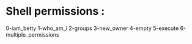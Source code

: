 # Shell permissions :

0-iam_betty
1-who_am_i
2-groups
3-new_owner
4-empty
5-execute
6-multiple_permissions

